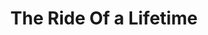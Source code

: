 ---
title: "The Ride Of a Lifetime"
description: "Walaupun Papa Iger punya sukses luar biasa dalam membangun Disney dan membuat jadi lebih kuat. Saya lebih merate buku ini sebagai entertainment book, ketimbang business book."
cover: "/images/reading/the-ride-of-a-lifetime.jpeg"
publishDate: 2021-11-12
authors: "Robert Iger"
---